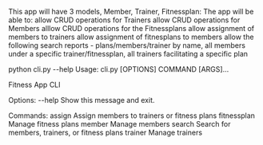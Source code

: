 This app will have 3 models, Member, Trainer, Fitnessplan:
The app will be able to:
allow CRUD operations for Trainers
allow CRUD operations for Members
alllow CRUD operations for the Fitnessplans
allow assignment of members to trainers
allow assignment of fitnesplans to members
allow the following search reports - plans/members/trainer by name, all members under a specific trainer/fitnessplan, all trainers facilitating a specific plan

python cli.py --help
Usage: cli.py [OPTIONS] COMMAND [ARGS]...

  Fitness App CLI

Options:
  --help  Show this message and exit.

Commands:
  assign       Assign members to trainers or fitness plans
  fitnessplan  Manage fitness plans
  member       Manage members
  search       Search for members, trainers, or fitness plans
  trainer      Manage trainers